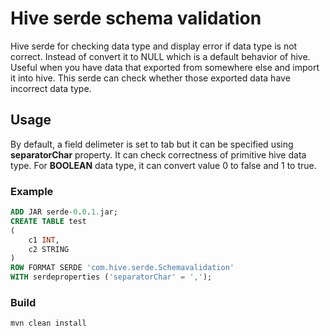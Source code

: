 # Hive serde schema validation
Hive serde for checking data type and display error if data type is not correct.
Instead of convert it to NULL which is a default behavior of hive. 
Useful when you have data that exported from somewhere else and import it into hive.
This serde can check whether those exported data have incorrect data type.

## Usage
By default, a field delimeter is set to tab but it can be specified using **separatorChar** property.
It can check correctness of primitive hive data type. For **BOOLEAN** data type, it can convert value 0 to false and 1 to true.

### **Example**

```sql
ADD JAR serde-0.0.1.jar;
CREATE TABLE test
(
	c1 INT,
	c2 STRING
)
ROW FORMAT SERDE 'com.hive.serde.Schemavalidation'
WITH serdeproperties ('separatorChar' = ',');
```

### Build
```shell
mvn clean install
```

